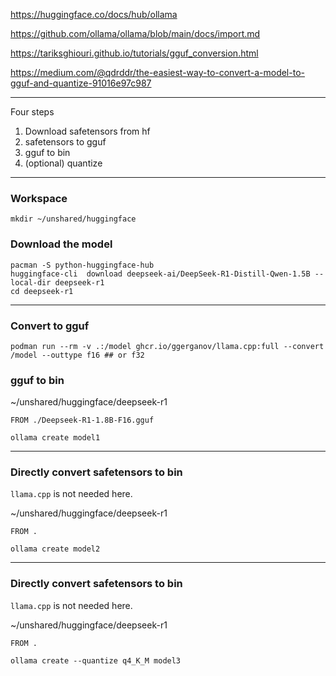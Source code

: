 https://huggingface.co/docs/hub/ollama

https://github.com/ollama/ollama/blob/main/docs/import.md

https://tariksghiouri.github.io/tutorials/gguf_conversion.html

https://medium.com/@qdrddr/the-easiest-way-to-convert-a-model-to-gguf-and-quantize-91016e97c987

-----------------

Four steps
1. Download safetensors from hf
2. safetensors to gguf
3. gguf to bin
4. (optional) quantize

------------------

### Workspace
```
mkdir ~/unshared/huggingface
```

### Download the model
```
pacman -S python-huggingface-hub
huggingface-cli  download deepseek-ai/DeepSeek-R1-Distill-Qwen-1.5B --local-dir deepseek-r1
cd deepseek-r1
```

-------------

### Convert to gguf
```
podman run --rm -v .:/model ghcr.io/ggerganov/llama.cpp:full --convert /model --outtype f16 ## or f32
```

### gguf to bin
~/unshared/huggingface/deepseek-r1
```
FROM ./Deepseek-R1-1.8B-F16.gguf
```
```
ollama create model1
```

----------------------

### Directly convert safetensors to bin
`llama.cpp` is not needed here.

~/unshared/huggingface/deepseek-r1
```
FROM .
```
```
ollama create model2
```
--------------------

### Directly convert safetensors to bin
`llama.cpp` is not needed here.

~/unshared/huggingface/deepseek-r1
```
FROM .
```
```
ollama create --quantize q4_K_M model3
```
